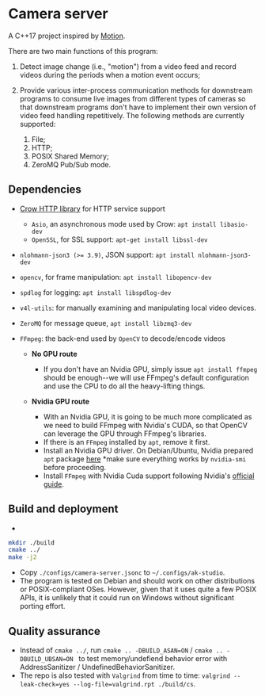 # Camera server

A C++17 project inspired by [Motion](https://github.com/Motion-Project/motion).

There are two main functions of this program:

1. Detect image change (i.e., "motion") from a video feed and record videos
during the periods when a motion event occurs;
1. Provide various inter-process communication methods for downstream
programs to consume live images from different types of cameras
so that downstream programs don't have to implement their own version of video
feed handling repetitively. The following methods are currently supported:

    1. File;
    1. HTTP;
    1. POSIX Shared Memory;
    1. ZeroMQ Pub/Sub mode.

## Dependencies

* [Crow HTTP library](https://github.com/CrowCpp/Crow) for HTTP service support
  * `Asio`, an  asynchronous mode used by Crow:  `apt install libasio-dev`
  * `OpenSSL`, for SSL support: `apt-get install libssl-dev`
* `nlohmann-json3 (>= 3.9)`, JSON support: `apt install nlohmann-json3-dev`
* `opencv`, for frame manipulation: `apt install libopencv-dev`
* `spdlog` for logging: `apt install libspdlog-dev`
* `v4l-utils`: for manually examining and manipulating local video devices.
* `ZeroMQ` for message queue, `apt install libzmq3-dev`

* `FFmpeg`: the back-end used by `OpenCV` to decode/encode videos

  * **No GPU route**  
    * If you don't have an Nvidia GPU, simply issue `apt install ffmpeg` should
    be enough--we will use FFmpeg's default configuration and use the CPU to do
    all the heavy-lifting things.

  * **Nvidia GPU route**

    * With an Nvidia GPU, it is going to be much more complicated as we need
    to build FFmpeg with Nvidia's CUDA, so that OpenCV can leverage the GPU
    through FFmpeg's libraries.
    * If there is an `FFmpeg` installed by `apt`, remove it first.
    * Install an Nvidia GPU driver. On Debian/Ubuntu, Nvidia prepared `apt`
    package  [here](https://docs.nvidia.com/datacenter/tesla/tesla-installation-notes/index.html)
      *make sure everything works by `nvidia-smi` before proceeding.
    * Install `FFmpeg` with Nvidia Cuda support following Nvidia's
    [official guide](https://docs.nvidia.com/video-technologies/video-codec-sdk/ffmpeg-with-nvidia-gpu/).


## Build and deployment


* 
```bash
mkdir ./build
cmake ../
make -j2
```
* Copy `./configs/camera-server.jsonc` to `~/.configs/ak-studio`.
* The program is tested on Debian and should work on other distributions
or POSIX-compliant OSes. However, given that it uses quite a few POSIX APIs,
it is unlikely that it could run on Windows without significant porting effort.

## Quality assurance

* Instead of `cmake ../`, run `cmake .. -DBUILD_ASAN=ON` /
`cmake .. -DBUILD_UBSAN=ON ` to test memory/undefiend behavior error with
AddressSanitizer / UndefinedBehaviorSanitizer.
* The repo is also tested with `Valgrind` from time to time:
`valgrind --leak-check=yes --log-file=valgrind.rpt ./build/cs`.

